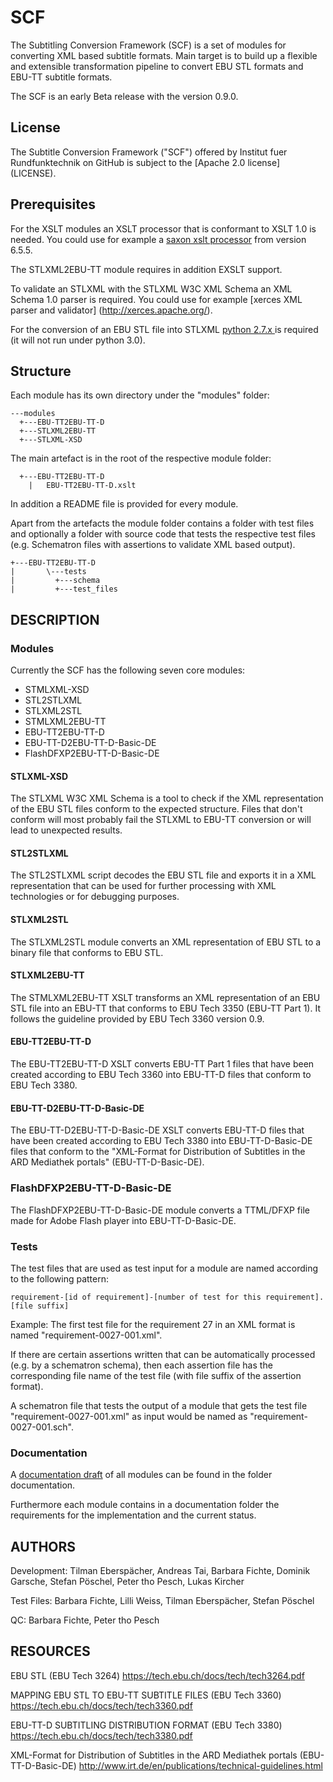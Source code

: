 # SCF
The Subtitling Conversion Framework (SCF) is a set of modules for converting XML based subtitle formats. Main target is to build up a flexible and extensible transformation pipeline to convert EBU STL formats and EBU-TT subtitle formats.

The SCF is an early Beta release with the version 0.9.0.

## License
The Subtitle Conversion Framework ("SCF") offered by Institut fuer Rundfunktechnik 
on GitHub is subject to the [Apache 2.0 license] (LICENSE). 

## Prerequisites
For the XSLT modules an XSLT processor that is conformant to XSLT 1.0 is needed. You could use for example a [saxon xslt processor](http://saxon.sourceforge.net/) from version 6.5.5. 

The STLXML2EBU-TT module requires in addition EXSLT support.    

To validate an STLXML with the STLXML W3C XML Schema an XML Schema 1.0 parser is required. You could use for example [xerces XML parser and validator] (http://xerces.apache.org/). 

For the conversion of an EBU STL file into STLXML [python 2.7.x ](https://www.python.org/downloads/) is required (it will not run under python 3.0).


## Structure
Each module has its own directory under the "modules" folder:

    ---modules   
      +---EBU-TT2EBU-TT-D   
      +---STLXML2EBU-TT
      +---STLXML-XSD    


The main artefact is in the root of the respective module folder:     

      +---EBU-TT2EBU-TT-D   
        |   EBU-TT2EBU-TT-D.xslt    

In addition a README file is provided for every module.

Apart from the artefacts the module folder contains a folder with test files and optionally a folder with source code that tests the respective test files (e.g. Schematron files with assertions to validate XML based output). 

    +---EBU-TT2EBU-TT-D   
    |       \---tests   
    |         +---schema   
    |         +---test_files   


## DESCRIPTION
### Modules
Currently the SCF has the following seven core modules:

* STMLXML-XSD 
* STL2STLXML
* STLXML2STL
* STMLXML2EBU-TT
* EBU-TT2EBU-TT-D
* EBU-TT-D2EBU-TT-D-Basic-DE
* FlashDFXP2EBU-TT-D-Basic-DE

#### STLXML-XSD
The STLXML W3C XML Schema is a tool to check if the XML representation of the EBU STL files conform to the expected structure. Files that don't conform will most probably fail the STLXML to EBU-TT conversion or will lead to unexpected results.

#### STL2STLXML
The STL2STLXML script decodes the EBU STL file and exports it in a XML representation that can be used for further processing with XML technologies or for debugging purposes.

#### STLXML2STL
The STLXML2STL module converts an XML representation of EBU STL to a binary file that conforms to EBU STL.

#### STLXML2EBU-TT
The STMLXML2EBU-TT XSLT transforms an XML representation of an EBU STL file into an EBU-TT that conforms to EBU Tech 3350 (EBU-TT Part 1). It follows the guideline provided by EBU Tech 3360 version 0.9.

#### EBU-TT2EBU-TT-D
The EBU-TT2EBU-TT-D XSLT converts EBU-TT Part 1 files that have been created according to EBU Tech 3360 into EBU-TT-D files that conform to EBU Tech 3380. 

#### EBU-TT-D2EBU-TT-D-Basic-DE
The EBU-TT-D2EBU-TT-D-Basic-DE XSLT converts EBU-TT-D files that have been created according to EBU Tech 3380 into EBU-TT-D-Basic-DE files that conform to the "XML-Format for Distribution of Subtitles in the ARD Mediathek portals" (EBU-TT-D-Basic-DE).

### FlashDFXP2EBU-TT-D-Basic-DE
The FlashDFXP2EBU-TT-D-Basic-DE module converts a TTML/DFXP file made for Adobe Flash player into EBU-TT-D-Basic-DE.


### Tests
The test files that are used as test input for a module are named according to the following pattern:

    requirement-[id of requirement]-[number of test for this requirement].[file suffix]

Example: The first test file for the requirement 27 in an XML format is named "requirement-0027-001.xml".

If there are certain assertions written that can be automatically processed (e.g. by a schematron schema), then each assertion file has the corresponding file name of the test file (with file suffix of the assertion format).

A schematron file that tests the output of a module that gets the test file "requirement-0027-001.xml" as input would be named as "requirement-0027-001.sch".


### Documentation
A [documentation draft](documentation/scf-draft-documentation.pdf) of all modules can be found in the folder documentation.

Furthermore each module contains in a documentation folder the requirements for the implementation and the current status. 
    

## AUTHORS
Development: Tilman Eberspächer, Andreas Tai, Barbara Fichte, Dominik Garsche, Stefan Pöschel, Peter tho Pesch, Lukas Kircher

Test Files: Barbara Fichte, Lilli Weiss, Tilman Eberspächer, Stefan Pöschel

QC: Barbara Fichte, Peter tho Pesch

## RESOURCES     
EBU STL (EBU Tech 3264) https://tech.ebu.ch/docs/tech/tech3264.pdf   

MAPPING EBU STL TO EBU-TT SUBTITLE FILES (EBU Tech 3360) https://tech.ebu.ch/docs/tech/tech3360.pdf   

EBU-TT-D SUBTITLING DISTRIBUTION FORMAT (EBU Tech 3380) https://tech.ebu.ch/docs/tech/tech3380.pdf  

XML-Format for Distribution of Subtitles in the ARD Mediathek portals (EBU-TT-D-Basic-DE) http://www.irt.de/en/publications/technical-guidelines.html
